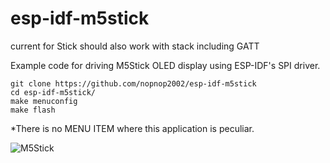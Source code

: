 # esp-idf-m5stick

current for Stick
should also work with stack
including GATT

Example code for driving M5Stick OLED display using ESP-IDF's SPI driver.   

```
git clone https://github.com/nopnop2002/esp-idf-m5stick
cd esp-idf-m5stick/
make menuconfig
make flash
```

\*There is no MENU ITEM where this application is peculiar.   

![M5Stick](https://user-images.githubusercontent.com/6020549/57205754-b70bf780-6ffb-11e9-9eeb-9dfbe8e21fee.JPG)

